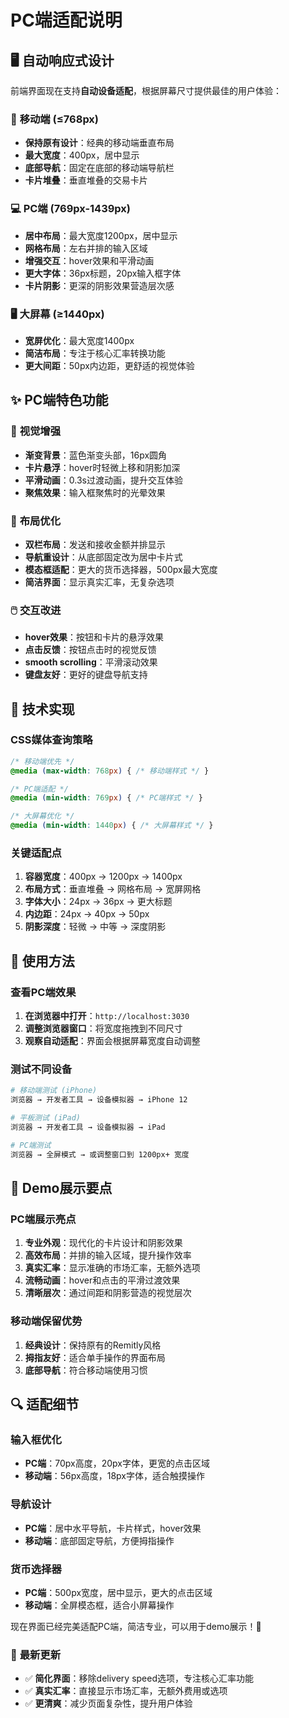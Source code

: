 # PC端适配说明

## 🖥️ **自动响应式设计**

前端界面现在支持**自动设备适配**，根据屏幕尺寸提供最佳的用户体验：

### 📱 **移动端** (≤768px)
- **保持原有设计**：经典的移动端垂直布局
- **最大宽度**：400px，居中显示
- **底部导航**：固定在底部的移动端导航栏
- **卡片堆叠**：垂直堆叠的交易卡片

### 💻 **PC端** (769px-1439px)
- **居中布局**：最大宽度1200px，居中显示
- **网格布局**：左右并排的输入区域
- **增强交互**：hover效果和平滑动画
- **更大字体**：36px标题，20px输入框字体
- **卡片阴影**：更深的阴影效果营造层次感

### 🖥️ **大屏幕** (≥1440px)
- **宽屏优化**：最大宽度1400px
- **简洁布局**：专注于核心汇率转换功能
- **更大间距**：50px内边距，更舒适的视觉体验

## ✨ **PC端特色功能**

### 🎨 **视觉增强**
- **渐变背景**：蓝色渐变头部，16px圆角
- **卡片悬浮**：hover时轻微上移和阴影加深
- **平滑动画**：0.3s过渡动画，提升交互体验
- **聚焦效果**：输入框聚焦时的光晕效果

### 📐 **布局优化**
- **双栏布局**：发送和接收金额并排显示
- **导航重设计**：从底部固定改为居中卡片式
- **模态框适配**：更大的货币选择器，500px最大宽度
- **简洁界面**：显示真实汇率，无复杂选项

### 🖱️ **交互改进**
- **hover效果**：按钮和卡片的悬浮效果
- **点击反馈**：按钮点击时的视觉反馈
- **smooth scrolling**：平滑滚动效果
- **键盘友好**：更好的键盘导航支持

## 🔧 **技术实现**

### CSS媒体查询策略
```css
/* 移动端优先 */
@media (max-width: 768px) { /* 移动端样式 */ }

/* PC端适配 */
@media (min-width: 769px) { /* PC端样式 */ }

/* 大屏幕优化 */
@media (min-width: 1440px) { /* 大屏幕样式 */ }
```

### 关键适配点
1. **容器宽度**：400px → 1200px → 1400px
2. **布局方式**：垂直堆叠 → 网格布局 → 宽屏网格
3. **字体大小**：24px → 36px → 更大标题
4. **内边距**：24px → 40px → 50px
5. **阴影深度**：轻微 → 中等 → 深度阴影

## 🚀 **使用方法**

### 查看PC端效果
1. **在浏览器中打开**：`http://localhost:3030`
2. **调整浏览器窗口**：将宽度拖拽到不同尺寸
3. **观察自动适配**：界面会根据屏幕宽度自动调整

### 测试不同设备
```bash
# 移动端测试 (iPhone)
浏览器 → 开发者工具 → 设备模拟器 → iPhone 12

# 平板测试 (iPad)
浏览器 → 开发者工具 → 设备模拟器 → iPad

# PC端测试
浏览器 → 全屏模式 → 或调整窗口到 1200px+ 宽度
```

## 🎯 **Demo展示要点**

### PC端展示亮点
1. **专业外观**：现代化的卡片设计和阴影效果
2. **高效布局**：并排的输入区域，提升操作效率  
3. **真实汇率**：显示准确的市场汇率，无额外选项
4. **流畅动画**：hover和点击的平滑过渡效果
5. **清晰层次**：通过间距和阴影营造的视觉层次

### 移动端保留优势
1. **经典设计**：保持原有的Remitly风格
2. **拇指友好**：适合单手操作的界面布局
3. **底部导航**：符合移动端使用习惯

## 🔍 **适配细节**

### 输入框优化
- **PC端**：70px高度，20px字体，更宽的点击区域
- **移动端**：56px高度，18px字体，适合触摸操作

### 导航设计
- **PC端**：居中水平导航，卡片样式，hover效果
- **移动端**：底部固定导航，方便拇指操作

### 货币选择器
- **PC端**：500px宽度，居中显示，更大的点击区域
- **移动端**：全屏模态框，适合小屏幕操作

现在界面已经完美适配PC端，简洁专业，可以用于demo展示！🎉

### 🎊 **最新更新**
- ✅ **简化界面**：移除delivery speed选项，专注核心汇率功能
- ✅ **真实汇率**：直接显示市场汇率，无额外费用或选项
- ✅ **更清爽**：减少页面复杂性，提升用户体验 